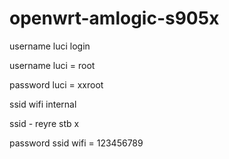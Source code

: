# openwrt-amlogic-s905x

username luci login 
 
 
username luci = root

password luci = xxroot


ssid wifi internal 

ssid - reyre stb x

password ssid wifi = 123456789
